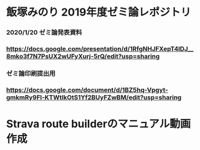 # 飯塚みのり 2019年度ゼミ論レポジトリ

### 2020/1/20 ゼミ論発表資料
### https://docs.google.com/presentation/d/1RfgNHJFXepT4lDJ__8mko3f7N7PsUX2wUFyXurj-5rQ/edit?usp=sharing

### ゼミ論印刷提出用
### https://docs.google.com/document/d/1BZ5hq-Vpgyt-gmkmRy9Fl-KTWtIkOtS1Yf2BUyFZwBM/edit?usp=sharing

# Strava route builderのマニュアル動画作成
